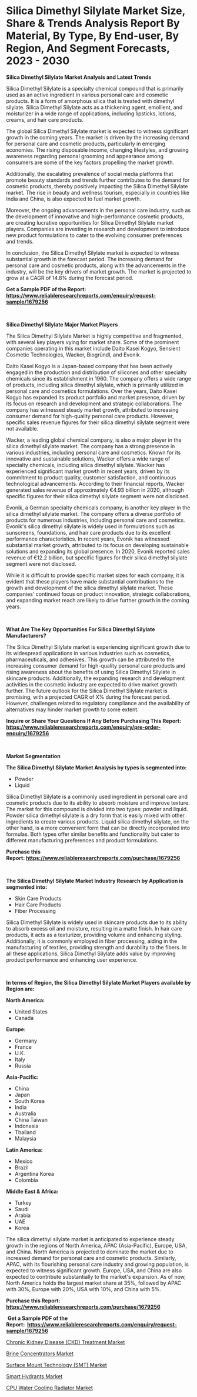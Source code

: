 <p><h1>Silica Dimethyl Silylate Market Size, Share & Trends Analysis Report By Material, By Type, By End-user, By Region, And Segment Forecasts, 2023 - 2030</h1></p><p><strong>Silica Dimethyl Silylate Market Analysis and Latest Trends</strong></p>
<p><p>Silica Dimethyl Silylate is a specialty chemical compound that is primarily used as an active ingredient in various personal care and cosmetic products. It is a form of amorphous silica that is treated with dimethyl silylate. Silica Dimethyl Silylate acts as a thickening agent, emollient, and moisturizer in a wide range of applications, including lipsticks, lotions, creams, and hair care products.</p><p>The global Silica Dimethyl Silylate market is expected to witness significant growth in the coming years. The market is driven by the increasing demand for personal care and cosmetic products, particularly in emerging economies. The rising disposable income, changing lifestyles, and growing awareness regarding personal grooming and appearance among consumers are some of the key factors propelling the market growth.</p><p>Additionally, the escalating prevalence of social media platforms that promote beauty standards and trends further contributes to the demand for cosmetic products, thereby positively impacting the Silica Dimethyl Silylate market. The rise in beauty and wellness tourism, especially in countries like India and China, is also expected to fuel market growth.</p><p>Moreover, the ongoing advancements in the personal care industry, such as the development of innovative and high-performance cosmetic products, are creating lucrative opportunities for Silica Dimethyl Silylate market players. Companies are investing in research and development to introduce new product formulations to cater to the evolving consumer preferences and trends.</p><p>In conclusion, the Silica Dimethyl Silylate market is expected to witness substantial growth in the forecast period. The increasing demand for personal care and cosmetic products, along with the advancements in the industry, will be the key drivers of market growth. The market is projected to grow at a CAGR of 14.8% during the forecast period.</p></p>
<p><strong>Get a Sample PDF of the Report:&nbsp; <a href="https://www.reliableresearchreports.com/enquiry/request-sample/1679256">https://www.reliableresearchreports.com/enquiry/request-sample/1679256</a></strong></p>
<p>&nbsp;</p>
<p><strong>Silica Dimethyl Silylate Major Market Players</strong></p>
<p><p>The Silica Dimethyl Silylate Market is highly competitive and fragmented, with several key players vying for market share. Some of the prominent companies operating in this market include Daito Kasei Kogyo, Sensient Cosmetic Technologies, Wacker, Biogründl, and Evonik.</p><p>Daito Kasei Kogyo is a Japan-based company that has been actively engaged in the production and distribution of silicones and other specialty chemicals since its establishment in 1960. The company offers a wide range of products, including silica dimethyl silylate, which is primarily utilized in personal care and cosmetics formulations. Over the years, Daito Kasei Kogyo has expanded its product portfolio and market presence, driven by its focus on research and development and strategic collaborations. The company has witnessed steady market growth, attributed to increasing consumer demand for high-quality personal care products. However, specific sales revenue figures for their silica dimethyl silylate segment were not available.</p><p>Wacker, a leading global chemical company, is also a major player in the silica dimethyl silylate market. The company has a strong presence in various industries, including personal care and cosmetics. Known for its innovative and sustainable solutions, Wacker offers a wide range of specialty chemicals, including silica dimethyl silylate. Wacker has experienced significant market growth in recent years, driven by its commitment to product quality, customer satisfaction, and continuous technological advancements. According to their financial reports, Wacker generated sales revenue of approximately €4.93 billion in 2020, although specific figures for their silica dimethyl silylate segment were not disclosed.</p><p>Evonik, a German specialty chemicals company, is another key player in the silica dimethyl silylate market. The company offers a diverse portfolio of products for numerous industries, including personal care and cosmetics. Evonik's silica dimethyl silylate is widely used in formulations such as sunscreens, foundations, and hair care products due to its excellent performance characteristics. In recent years, Evonik has witnessed substantial market growth, attributed to its focus on developing sustainable solutions and expanding its global presence. In 2020, Evonik reported sales revenue of €12.2 billion, but specific figures for their silica dimethyl silylate segment were not disclosed.</p><p>While it is difficult to provide specific market sizes for each company, it is evident that these players have made substantial contributions to the growth and development of the silica dimethyl silylate market. These companies' continued focus on product innovation, strategic collaborations, and expanding market reach are likely to drive further growth in the coming years.</p></p>
<p>&nbsp;</p>
<p><strong>What Are The Key Opportunities For Silica Dimethyl Silylate Manufacturers?</strong></p>
<p><p>The Silica Dimethyl Silylate market is experiencing significant growth due to its widespread applications in various industries such as cosmetics, pharmaceuticals, and adhesives. This growth can be attributed to the increasing consumer demand for high-quality personal care products and rising awareness about the benefits of using Silica Dimethyl Silylate in skincare products. Additionally, the expanding research and development activities in the cosmetic industry are expected to drive market growth further. The future outlook for the Silica Dimethyl Silylate market is promising, with a projected CAGR of X% during the forecast period. However, challenges related to regulatory compliance and the availability of alternatives may hinder market growth to some extent.</p></p>
<p><strong>Inquire or Share Your Questions If Any Before Purchasing This Report: <a href="https://www.reliableresearchreports.com/enquiry/pre-order-enquiry/1679256">https://www.reliableresearchreports.com/enquiry/pre-order-enquiry/1679256</a></strong></p>
<p>&nbsp;</p>
<p><strong>Market Segmentation</strong></p>
<p><strong>The Silica Dimethyl Silylate Market Analysis by types is segmented into:</strong></p>
<p><ul><li>Powder</li><li>Liquid</li></ul></p>
<p><p>Silica Dimethyl Silylate is a commonly used ingredient in personal care and cosmetic products due to its ability to absorb moisture and improve texture. The market for this compound is divided into two types: powder and liquid. Powder silica dimethyl silylate is a dry form that is easily mixed with other ingredients to create various products. Liquid silica dimethyl silylate, on the other hand, is a more convenient form that can be directly incorporated into formulas. Both types offer similar benefits and functionality but cater to different manufacturing preferences and product formulations.</p></p>
<p><strong>Purchase this Report:&nbsp;<a href="https://www.reliableresearchreports.com/purchase/1679256">https://www.reliableresearchreports.com/purchase/1679256</a></strong></p>
<p>&nbsp;</p>
<p><strong>The Silica Dimethyl Silylate Market Industry Research by Application is segmented into:</strong></p>
<p><ul><li>Skin Care Products</li><li>Hair Care Products</li><li>Fiber Processing</li></ul></p>
<p><p>Silica Dimethyl Silylate is widely used in skincare products due to its ability to absorb excess oil and moisture, resulting in a matte finish. In hair care products, it acts as a texturizer, providing volume and enhancing styling. Additionally, it is commonly employed in fiber processing, aiding in the manufacturing of textiles, providing strength and durability to the fibers. In all these applications, Silica Dimethyl Silylate adds value by improving product performance and enhancing user experience.</p></p>
<p>&nbsp;</p>
<p><strong>In terms of Region, the Silica Dimethyl Silylate Market Players available by Region are:</strong></p>
<p>
    <p> <strong> North America: </strong>
        <ul>
            <li>United States</li>
            <li>Canada</li>
        </ul>
        </p> 
    <p> <strong> Europe: </strong>
        <ul>
            <li>Germany</li>
            <li>France</li>
            <li>U.K.</li>
            <li>Italy</li>
            <li>Russia</li>
        </ul>
        </p> 
    <p> <strong> Asia-Pacific: </strong>
        <ul>
            <li>China</li>
            <li>Japan</li>
            <li>South Korea</li>
            <li>India</li>
            <li>Australia</li>
            <li>China Taiwan</li>
            <li>Indonesia</li>
            <li>Thailand</li>
            <li>Malaysia</li>
        </ul>
        </p> 
    <p> <strong> Latin America: </strong>
        <ul>
            <li>Mexico</li>
            <li>Brazil</li>
            <li>Argentina Korea</li>
            <li>Colombia</li>
        </ul>
        </p> 
    <p> <strong> Middle East & Africa: </strong>
        <ul>
            <li>Turkey</li>
            <li>Saudi</li>
            <li>Arabia</li>
            <li>UAE</li>
            <li>Korea</li>
        </ul>
    </p>
    </p>
<p><p>The silica dimethyl silylate market is anticipated to experience steady growth in the regions of North America, APAC (Asia-Pacific), Europe, USA, and China. North America is projected to dominate the market due to increased demand for personal care and cosmetic products. Similarly, APAC, with its flourishing personal care industry and growing population, is expected to witness significant growth. Europe, USA, and China are also expected to contribute substantially to the market's expansion. As of now, North America holds the largest market share at 35%, followed by APAC with 30%, Europe with 20%, USA with 10%, and China with 5%.</p></p>
<p><strong>Purchase this Report: <a href="https://www.reliableresearchreports.com/purchase/1679256">https://www.reliableresearchreports.com/purchase/1679256</a></strong></p>
<p>&nbsp;<strong>Get a Sample PDF of the Report:&nbsp;&nbsp;<a href="https://www.reliableresearchreports.com/enquiry/request-sample/1679256">https://www.reliableresearchreports.com/enquiry/request-sample/1679256</a></strong></p>
<p><strong></strong></p>
<p><p><a href="https://www.linkedin.com/pulse/chronic-kidney-disease-ckd-treatment-market-size-growth/">Chronic Kidney Disease (CKD) Treatment Market</a></p><p><a href="https://medium.com/@melt.scale.beast/brine-concentrators-market-size-growth-forecast-2023-2030-6a79c13c2e34">Brine Concentrators Market</a></p><p><a href="https://github.com/GroverBarry/Market-Research-Report-List-2/blob/main/surface-mount-technology-smt-market.md">Surface Mount Technology (SMT) Market</a></p><p><a href="https://www.linkedin.com/pulse/smart-hydrants-market-size-growth-forecast-from-2023-2030/">Smart Hydrants Market</a></p><p><a href="https://github.com/RickHolmes3/Market-Research-Report-List-1/blob/main/cpu-water-cooling-radiator-market.md">CPU Water Cooling Radiator Market</a></p></p>